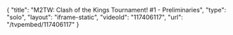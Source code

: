 {
    "title": "M2TW: Clash of the Kings Tournament! #1 - Preliminaries",
    "type": "solo",
    "layout": "iframe-static",
    "videoId": "117406117",
    "url": "\/tvpembed\/117406117"
}